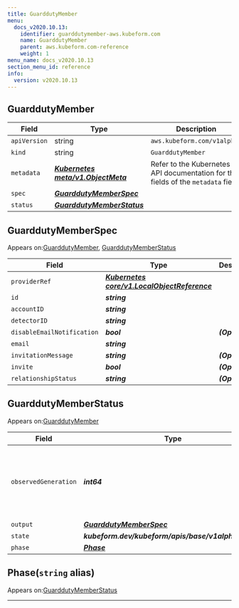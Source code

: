 ```yaml
---
title: GuarddutyMember
menu:
  docs_v2020.10.13:
    identifier: guarddutymember-aws.kubeform.com
    name: GuarddutyMember
    parent: aws.kubeform.com-reference
    weight: 1
menu_name: docs_v2020.10.13
section_menu_id: reference
info:
  version: v2020.10.13
---
```


## GuarddutyMember
| Field | Type | Description |
| ------ | ----- | ----------- |
| `apiVersion` | string | `aws.kubeform.com/v1alpha1` |
|    `kind` | string | `GuarddutyMember` |
| `metadata` | ***[Kubernetes meta/v1.ObjectMeta](https://kubernetes.io/docs/reference/generated/kubernetes-api/v1.13/#objectmeta-v1-meta)***|Refer to the Kubernetes API documentation for the fields of the `metadata` field.|
| `spec` | ***[GuarddutyMemberSpec](#guarddutymemberspec)***||
| `status` | ***[GuarddutyMemberStatus](#guarddutymemberstatus)***||
## GuarddutyMemberSpec

Appears on:[GuarddutyMember](#guarddutymember), [GuarddutyMemberStatus](#guarddutymemberstatus)

| Field | Type | Description |
| ------ | ----- | ----------- |
| `providerRef` | ***[Kubernetes core/v1.LocalObjectReference](https://kubernetes.io/docs/reference/generated/kubernetes-api/v1.13/#localobjectreference-v1-core)***||
| `id` | ***string***||
| `accountID` | ***string***||
| `detectorID` | ***string***||
| `disableEmailNotification` | ***bool***| ***(Optional)*** |
| `email` | ***string***||
| `invitationMessage` | ***string***| ***(Optional)*** |
| `invite` | ***bool***| ***(Optional)*** |
| `relationshipStatus` | ***string***| ***(Optional)*** |
## GuarddutyMemberStatus

Appears on:[GuarddutyMember](#guarddutymember)

| Field | Type | Description |
| ------ | ----- | ----------- |
| `observedGeneration` | ***int64***| ***(Optional)*** Resource generation, which is updated on mutation by the API Server.|
| `output` | ***[GuarddutyMemberSpec](#guarddutymemberspec)***| ***(Optional)*** |
| `state` | ***kubeform.dev/kubeform/apis/base/v1alpha1.State***| ***(Optional)*** |
| `phase` | ***[Phase](#phase)***| ***(Optional)*** |
## Phase(`string` alias)

Appears on:[GuarddutyMemberStatus](#guarddutymemberstatus)

---
